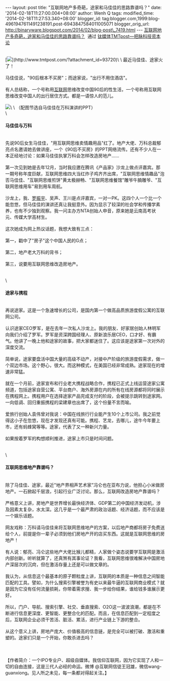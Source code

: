 --- layout: post title: "互联网地产多奇葩，途家和马佳佳的思路靠谱吗？"
date: '2014-02-18T11:27:00.004+08:00' author: Wenh Q tags:
modified\_time: '2014-02-18T11:27:53.340+08:00' blogger\_id:
tag:blogger.com,1999:blog-4961947611491238191.post-6943847584011005071
blogger\_orig\_url:
http://binaryware.blogspot.com/2014/02/blog-post\_7419.html ---
[互联网地产多奇葩，途家和马佳佳的思路靠谱吗？](http://www.tmtpost.com/93721.html)  通过
[钛媒体TMTpost—把脉科技资本论](http://www.tmtpost.com/)\
\
\
[![](https://images-blogger-opensocial.googleusercontent.com/gadgets/proxy?url=http%3A%2F%2Fwww.tmtpost.com%2Fwp-content%2Fuploads%2F2014%2F02%2F139268056797-400x262.jpg&container=blogger&gadget=a&rewriteMime=image%2F*)](http://www.tmtpost.com/?attachment_id=93720)\
\
最近马佳佳、途家火了！\
\
马佳佳说，"90后根本不买房"；而途家说，"出行不用住酒店"。\
\
有人总结称，一个号称用[互联网](http://www.tmtpost.com/tag/%E4%BA%92%E8%81%94%E7%BD%91)思维改变中国90后的性生活，一个号称用互联网思维改变中国人的出行居住方式。都是一语惊人的范儿。\
\
![](https://images-blogger-opensocial.googleusercontent.com/gadgets/proxy?url=http%3A%2F%2Fwww.tmtpost.com%2Fwp-content%2Fuploads%2F2014%2F02%2F139268693261.jpg&container=blogger&gadget=a&rewriteMime=image%2F*)\
\
（配图节选自马佳佳在万科演讲的PPT）\
\

#### 马佳佳与万科

\
先说90后女生马佳佳，"用互联网思维卖情趣用品"红了。地产大佬、万科总裁郁亮点名邀请她去做讲座，一个《90后不买房》的PPT网络流传。还有不少人在一本正经地讨论：如果马佳佳执掌万科会怎样改造房地产......\
\
第一次见到她是去年12月，当时我应邀在腾讯《产品家》沙龙上做点评嘉宾。那一期号称年度巨献，互联网思维四大当红炸子鸡齐齐出席，"互联网思维情趣品"泡否马佳佳、"互联网思维煎饼"黄太极赫畅、"互联网思维餐馆"雕爷牛腩雕爷、"互联网思维用车"易到用车周航。\
\
沙龙上，我、[罗振宇](http://www.tmtpost.com/31244.html)、吴声、王川是点评嘉宾，一对一PK。这四个人一个比一个能忽悠，但马佳佳的演讲还真让我挺意外。因为显示了较深的社会学和传播学素养，也有不少独到观察。我一问主办方NTA创始人申音，原来她是云南高考状元、传媒大学高材生。\
\
这次她成为网上热议话题，我想大致有三点：\
\
第一，戳中了"房子"这个中国人民的G点；\
\
第二，地产老大万科的背书；\
\
第三，说要用互联网思维改造房地产。\
\
\
\

#### 途家与携程

\
再说途家。这是一个急速增长的公司，是国内第一个做高品质旅游度假公寓的互联网公司。\
\
认识途家CEO罗军，是在去年一次私人沙龙上。我的朋友、好家居创始人林明军向我们介绍了罗军。罗军是资深跨国经理人、原新浪乐居CEO，口才好、有霸气。他讲了一晚上他和途家的故事，把大家都迷住了。这应该是途家第一次对外的深度交流。\
\
简单说，途家要盘活中国大量的高级不动产，对接中产阶级的旅游度假需求，做一个双边市场。这个野心，很大。而这种模式，在美国已经非常成熟。途家现在的增速非常猛。\
\
就在一个月前，途家宣布和行业老大携程战略合作，携程已正式上线运营途家公寓频道，包括途家自营公寓、平台商户、海外房源在内的所有在线房源都将同时展示在携程网上。携程用户在选择途家产品完成支付的阶段，会被提示跳转到途家网。一向低调、回归重振携程的梁建章也出席了，这个份量不言而喻。\
\
爱旅行创始人袁伟曾对我说：中国在线旅行行业能产生10个上市公司。我之前觉得这小子在忽悠，现在才发现还真有可能。携程、艺龙，去哪儿，途牛今年要上市，还有蚂蜂窝等等。途家，代表了又一种新兴力量。\
\
如果按着罗军的构想顺利推进，途家上市只是时间问题。\
\
\
\

#### 互联网思维地产靠谱吗？

\
除了马佳佳、途家，最近"地产界相声艺术家"冯仑也在亚布力说，他担心小米做房地产。一石掀起千层浪，引起行业广泛讨论。那么，互联网改造房地产靠谱吗？\
\
严格意义上讲，房地产是世界增长最快经济体、GDP第二的中国经济发动机，涉及因素太复杂，水太深。这几乎是一个最严肃的政治话题、经济话题，而不应该是一个娱乐话题。\
\
网友戏称：万科请马佳佳来将互联网思维地产的方案，以后地产商都将房子免费送给个人，前提是你一辈子必须到他们房地产开的店买东西。这就是互联网思维的房地产！\
\
有人说：郁亮、冯仑这些地产大佬比猴儿都精，人家做个姿态说要学互联网是激活内部创新。听听就算了，还真煞有其事论证？我看，互联网思维很难解决中国房地产深层次的沉疴，但在激活存量上还是可以做文章的。\
\
我认为，从信息这个最基本的原子颗粒度上讲，互联网的本质是一种信息之间智能匹配的工具。譬如，为什么搜索引擎被誉为有史以来最牛逼的互联网商业模式？就是因为它没有任何流量损耗，你带着需求搜、我一步给你结果，谁给钱多谁展示更好。\
\
所以，门户、导航、搜索引擎、社交、垂直搜索、O2O这一波波浪潮，都是在不断进行信息更深度、更智能、更整合化的匹配。而且，在信息匹配到一定程度之后，互联网企业必须干苦活、脏活、累活，进行产业链上下游的整合。\
\
从这个意义上讲，房地产庞大、价值极高的信息链，是完全可以被打破、激活和重塑的。途家们只是一个开始，你敢杀进去吗？\
\
\
\
【作者简介：一个IPO专业户、超级自媒体。我信仰互联网，因为它实现了人和一切的自由连接，这是三代人必经的命运。微博
@互联网信徒王冠雄，微信wang-guanxiong。见人所之未见，每一条都对得起关注。】
